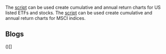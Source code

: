 The [script](ETFs/plot.returns.R) can be used create cumulative and annual return charts for US listed ETFs and stocks.
The [script](MSCI/plot.returns.R) can be used create cumulative and annual return charts for MSCI indices.

## Blogs
()[]